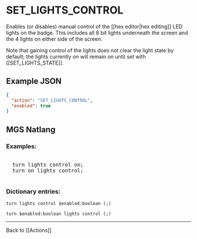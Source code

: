 # SET_LIGHTS_CONTROL

Enables (or disables) manual control of the [[hex editor|hex editing]] LED lights on the badge. This includes all 8 bit lights underneath the screen and the 4 lights on either side of the screen.

Note that gaining control of the lights does not clear the light state by default; the lights currently on will remain on until set with [[SET_LIGHTS_STATE]].

## Example JSON

```json
{
  "action": "SET_LIGHTS_CONTROL",
  "enabled": true
}
```

## MGS Natlang

### Examples:

<pre class="HyperMD-codeblock mgs">

  <span class="verb">turn</span> <span class="target">lights</span> <span class="target">control</span> <span class="language-constant">on</span><span class="terminator">;</span>
  <span class="verb">turn</span> <span class="language-constant">on</span> <span class="target">lights</span> <span class="target">control</span><span class="terminator">;</span>

</pre>

### Dictionary entries:

```
turn lights control $enabled:boolean (;)

turn $enabled:boolean lights control (;)
```

---

Back to [[Actions]]
